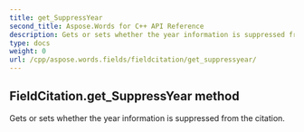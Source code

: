 ```yaml
---
title: get_SuppressYear
second_title: Aspose.Words for C++ API Reference
description: Gets or sets whether the year information is suppressed from the citation. 
type: docs
weight: 0
url: /cpp/aspose.words.fields/fieldcitation/get_suppressyear/
---
```

## FieldCitation.get_SuppressYear method


Gets or sets whether the year information is suppressed from the citation.

